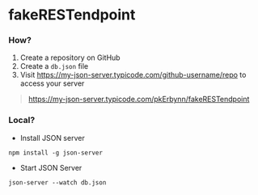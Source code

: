 # fakeRESTendpoint

### How?
1. Create a repository on GitHub
2. Create a `db.json` file
3. Visit https://my-json-server.typicode.com/github-username/repo to access your server
  > https://my-json-server.typicode.com/pkErbynn/fakeRESTendpoint
  
### Local?
* Install JSON server
```
npm install -g json-server
```
* Start JSON Server
```
json-server --watch db.json
```
